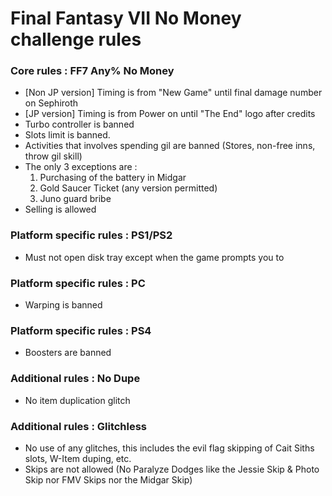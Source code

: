 # Final Fantasy VII No Money challenge rules

### Core rules : FF7 Any% No Money
- [Non JP version] Timing is from "New Game" until final damage number on Sephiroth 
- [JP version] Timing is from Power on until "The End" logo after credits
- Turbo controller is banned
- Slots limit is banned. 
- Activities that involves spending gil are banned (Stores, non-free inns, throw gil skill)
- The only 3 exceptions are :
   1. Purchasing of the battery in Midgar
   2. Gold Saucer Ticket (any version permitted)
   3. Juno guard bribe
- Selling is allowed

### Platform specific rules : PS1/PS2
- Must not open disk tray except when the game prompts you to 

### Platform specific rules : PC
- Warping is banned

### Platform specific rules : PS4
- Boosters are banned

### Additional rules : No Dupe
- No item duplication glitch 

### Additional rules : Glitchless
- No use of any glitches, this includes the evil flag skipping of Cait Siths slots, W-Item duping, etc. 
- Skips are not allowed (No Paralyze Dodges like the Jessie Skip & Photo Skip nor FMV Skips nor the Midgar Skip)
